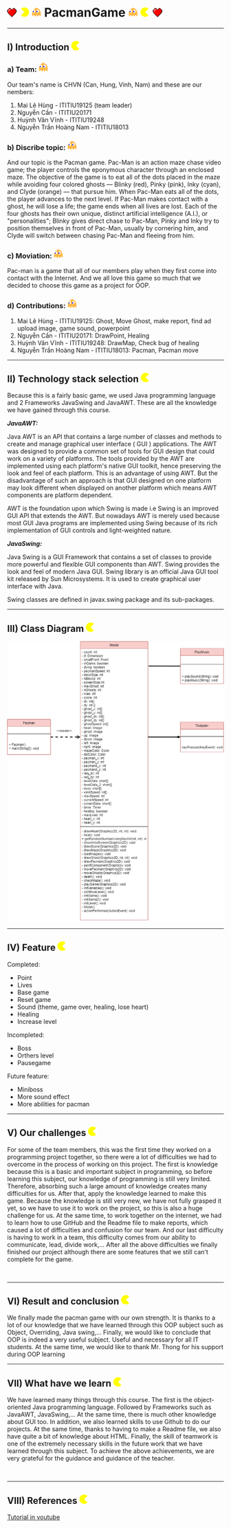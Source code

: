 <h1> <img src="https://github.com/pupii29/PacmanGame/blob/main/images/heart.png"> <img src="https://github.com/pupii29/PacmanGame/blob/main/images/left.gif"> <img src="https://github.com/pupii29/PacmanGame/blob/main/images/ghost.gif"> 
 PacmanGame <img src="https://github.com/pupii29/PacmanGame/blob/main/images/ghost.gif"> <img src="https://github.com/pupii29/PacmanGame/blob/main/images/right.gif"> <img src="https://github.com/pupii29/PacmanGame/blob/main/images/heart.png"></h1>
<hr>
<h2>I) Introduction <img src="https://github.com/pupii29/PacmanGame/blob/main/images/right.gif"></h2>
 <p><h3>a) Team: <img src="https://github.com/pupii29/PacmanGame/blob/main/images/ghost.gif"></h3>
   Our team's name is CHVN (Can, Hung, Vinh, Nam) and these are our nembers:
      <ol><li>Mai Lê Hùng - ITITIU19125 (team leader)</li>
      <li>Nguyễn Cần  - ITITIU20171</li>
      <li>Huỳnh Văn Vĩnh  - ITITIU19248</li>
      <li>Nguyễn Trần Hoàng Nam - ITITIU18013</li></ol></p>
      
<h3>b) Discribe topic: <img src="https://github.com/pupii29/PacmanGame/blob/main/images/ghost.gif"></h3>
<p> And our topic is the Pacman game. Pac-Man is an action maze chase video game; the player controls the eponymous character through an enclosed maze. The objective      of the game is to eat all of the dots placed in the maze while avoiding four colored ghosts — Blinky (red), Pinky (pink), Inky (cyan), and Clyde (orange) — that          pursue him. When Pac-Man eats all of the dots, the player advances to the next level. If Pac-Man makes contact with a ghost, he will lose a life; the game ends when      all lives are lost. Each of the four ghosts has their own unique, distinct artificial intelligence (A.I.), or "personalities"; Blinky gives direct chase to Pac-Man,      Pinky and Inky try to position themselves in front of Pac-Man, usually by cornering him, and Clyde will switch between chasing Pac-Man and fleeing from him.</p>
   
<h3>c) Moviation: <img src="https://github.com/pupii29/PacmanGame/blob/main/images/ghost.gif"></h3>
<p>Pac-man is a game that all of our members play when they first come into contact with the Internet. And we all love this game so much that we decided to choose this game as a project for OOP.</p>
      
<h3>d) Contributions: <img src="https://github.com/pupii29/PacmanGame/blob/main/images/ghost.gif"></h3>
   <p><ol><li>Mai Lê Hùng - ITITIU19125: Ghost, Move Ghost, make report, find ad upload image, game sound, powerpoint</li>
 <li>Nguyễn Cần  - ITITIU20171: DrawPoint, Healing</li>
 <li>Huỳnh Văn Vĩnh  - ITITIU19248: DrawMap, Check bug of healing</li>
 <li>Nguyễn Trần Hoàng Nam - ITITIU18013: Pacman, Pacman move</li></ol></p>
 
<hr>
 <h2>II) Technology stack selection <img src="https://github.com/pupii29/PacmanGame/blob/main/images/right.gif"></h2>
 <p>Because this is a fairly basic game, we used Java programming language and 2 Frameworks JavaSwing and JavaAWT. These are all the knowledge we have gained through this course.<br>
 
 <strong><i>JavaAWT:</i></strong><br>
 
Java AWT is an API that contains a large number of classes and methods to create and manage graphical user interface ( GUI ) applications. The AWT was designed to provide a common set of tools for GUI design that could work on a variety of platforms. The tools provided by the AWT are implemented using each platform's native GUI toolkit, hence preserving the look and feel of each platform. This is an advantage of using AWT. But the disadvantage of such an approach is that GUI designed on one platform may look different when displayed on another platform which means AWT components are platform dependent.

AWT is the foundation upon which Swing is made i.e Swing is an improved GUI API that extends the AWT. But nowadays AWT is merely used because most GUI Java programs are implemented using Swing because of its rich implementation of GUI controls and light-weighted nature.<br>
 
<strong><i>JavaSwing:</i></strong><br>
 
Java Swing is a GUI Framework that contains a set of classes to provide more powerful and flexible GUI components than AWT. Swing provides the look and feel of modern Java GUI. Swing library is an official Java GUI tool kit released by Sun Microsystems. It is used to create graphical user interface with Java.

Swing classes are defined in javax.swing package and its sub-packages.<br></p>
<hr>
<h2>III) Class Diagram <img src="https://github.com/pupii29/PacmanGame/blob/main/images/right.gif"></h2>
<img src="https://github.com/pupii29/PacmanGame/blob/main/images/class.png">
<hr>
<h2>IV) Feature <img src="https://github.com/pupii29/PacmanGame/blob/main/images/right.gif"></h2>
<p>Completed:<ul>
  <li>Point</li>
  <li>Lives</li>
  <li>Base game</li>
  <li>Reset game</li>
  <li>Sound (theme, game over, healing, lose heart)</li>
 <li>Healing</li>
 <li>Increase level</li>
</ul>
Incompleted:<ul>
  <li>Boss</li>
  <li>Orthers level</li>
  <li>Pausegame</li>
</p></ul>
Future feature:<ul>
  <li>Miniboss</li>
  <li>More sound effect</li>
  <li>More abilities for pacman</li>
 </ul>
<hr>
<h2>V) Our challenges <img src="https://github.com/pupii29/PacmanGame/blob/main/images/right.gif"></h2>
<p>For some of the team members, this was the first time they worked on a programming project together, so there were a lot of difficulties we had to overcome in the process of working on this project. The first is knowledge because this is a basic and important subject in programming, so before learning this subject, our knowledge of programming is still very limited. Therefore, absorbing such a large amount of knowledge creates many difficulties for us. After that, apply the knowledge learned to make this game. Because the knowledge is still very new, we have not fully grasped it yet, so we have to use it to work on the project, so this is also a huge challenge for us. At the same time, to work together on the internet, we had to learn how to use GitHub and the Readme file to make reports, which caused a lot of difficulties and confusion for our team. And our last difficulty is having to work in a team, this difficulty comes from our ability to communicate, lead, divide work,... After all the above difficulties we finally finished our project although there are some features that we still can't complete for the game.</p><br>
<hr>
<h2>VI) Result and conclusion <img src="https://github.com/pupii29/PacmanGame/blob/main/images/right.gif"></h2>
<p>We finally made the pacman game with our own strength. It is thanks to a lot of our knowledge that we have learned through this OOP subject such as Object, Overriding, Java swing,... Finally, we would like to conclude that OOP is indeed a very useful subject. Useful and necessary for all IT students. At the same time, we would like to thank Mr. Thong for his support during OOP learning</p>
<hr>
<h2>VII) What have we learn <img src="https://github.com/pupii29/PacmanGame/blob/main/images/right.gif"></h2>
<p>We have learned many things through this course. The first is the object-oriented Java programming language. Followed by Frameworks such as JavaAWT, JavaSwing,... At the same time, there is much other knowledge about GUI too. In addition, we also learned skills to use Github to do our projects. At the same time, thanks to having to make a Readme file, we also have quite a bit of knowledge about HTML. Finally, the skill of teamwork is one of the extremely necessary skills in the future work that we have learned through this subject. To achieve the above achievements, we are very grateful for the guidance and guidance of the teacher.</p><br>
<hr>
<h2>VIII) References <img src="https://github.com/pupii29/PacmanGame/blob/main/images/right.gif"></h2>
<a href="https://www.youtube.com/watch?v=ATz7bIqOjiA">Tutorial in youtube</a>



 
   
   
   

